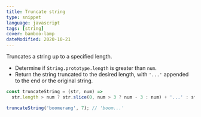 ```yaml
---
title: Truncate string
type: snippet
language: javascript
tags: [string]
cover: bamboo-lamp
dateModified: 2020-10-21
---
```


Truncates a string up to a specified length.

- Determine if `String.prototype.length` is greater than `num`.
- Return the string truncated to the desired length, with `'...'` appended to the end or the original string.

```js
const truncateString = (str, num) =>
  str.length > num ? str.slice(0, num > 3 ? num - 3 : num) + '...' : str;

truncateString('boomerang', 7); // 'boom...'
```
